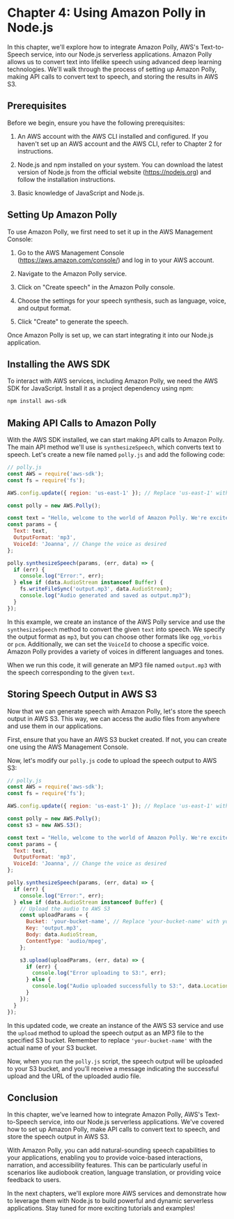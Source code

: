 # Chapter 4: Using Amazon Polly in Node.js

In this chapter, we'll explore how to integrate Amazon Polly, AWS's Text-to-Speech service, into our Node.js serverless applications. Amazon Polly allows us to convert text into lifelike speech using advanced deep learning technologies. We'll walk through the process of setting up Amazon Polly, making API calls to convert text to speech, and storing the results in AWS S3.

## Prerequisites

Before we begin, ensure you have the following prerequisites:

1. An AWS account with the AWS CLI installed and configured. If you haven't set up an AWS account and the AWS CLI, refer to Chapter 2 for instructions.

2. Node.js and npm installed on your system. You can download the latest version of Node.js from the official website (https://nodejs.org) and follow the installation instructions.

3. Basic knowledge of JavaScript and Node.js.

## Setting Up Amazon Polly

To use Amazon Polly, we first need to set it up in the AWS Management Console:

1. Go to the AWS Management Console (https://aws.amazon.com/console/) and log in to your AWS account.

2. Navigate to the Amazon Polly service.

3. Click on "Create speech" in the Amazon Polly console.

4. Choose the settings for your speech synthesis, such as language, voice, and output format.

5. Click "Create" to generate the speech.

Once Amazon Polly is set up, we can start integrating it into our Node.js application.

## Installing the AWS SDK

To interact with AWS services, including Amazon Polly, we need the AWS SDK for JavaScript. Install it as a project dependency using npm:

```bash
npm install aws-sdk
```

## Making API Calls to Amazon Polly

With the AWS SDK installed, we can start making API calls to Amazon Polly. The main API method we'll use is `synthesizeSpeech`, which converts text to speech. Let's create a new file named `polly.js` and add the following code:

```javascript
// polly.js
const AWS = require('aws-sdk');
const fs = require('fs');

AWS.config.update({ region: 'us-east-1' }); // Replace 'us-east-1' with your desired region

const polly = new AWS.Polly();

const text = "Hello, welcome to the world of Amazon Polly. We're excited to have you here!";
const params = {
  Text: text,
  OutputFormat: 'mp3',
  VoiceId: 'Joanna', // Change the voice as desired
};

polly.synthesizeSpeech(params, (err, data) => {
  if (err) {
    console.log("Error:", err);
  } else if (data.AudioStream instanceof Buffer) {
    fs.writeFileSync('output.mp3', data.AudioStream);
    console.log("Audio generated and saved as output.mp3");
  }
});
```

In this example, we create an instance of the AWS Polly service and use the `synthesizeSpeech` method to convert the given `text` into speech. We specify the output format as `mp3`, but you can choose other formats like `ogg_vorbis` or `pcm`. Additionally, we can set the `VoiceId` to choose a specific voice. Amazon Polly provides a variety of voices in different languages and tones.

When we run this code, it will generate an MP3 file named `output.mp3` with the speech corresponding to the given `text`.

## Storing Speech Output in AWS S3

Now that we can generate speech with Amazon Polly, let's store the speech output in AWS S3. This way, we can access the audio files from anywhere and use them in our applications.

First, ensure that you have an AWS S3 bucket created. If not, you can create one using the AWS Management Console.

Now, let's modify our `polly.js` code to upload the speech output to AWS S3:

```javascript
// polly.js
const AWS = require('aws-sdk');
const fs = require('fs');

AWS.config.update({ region: 'us-east-1' }); // Replace 'us-east-1' with your desired region

const polly = new AWS.Polly();
const s3 = new AWS.S3();

const text = "Hello, welcome to the world of Amazon Polly. We're excited to have you here!";
const params = {
  Text: text,
  OutputFormat: 'mp3',
  VoiceId: 'Joanna', // Change the voice as desired
};

polly.synthesizeSpeech(params, (err, data) => {
  if (err) {
    console.log("Error:", err);
  } else if (data.AudioStream instanceof Buffer) {
    // Upload the audio to AWS S3
    const uploadParams = {
      Bucket: 'your-bucket-name', // Replace 'your-bucket-name' with your S3 bucket name
      Key: 'output.mp3',
      Body: data.AudioStream,
      ContentType: 'audio/mpeg',
    };

    s3.upload(uploadParams, (err, data) => {
      if (err) {
        console.log("Error uploading to S3:", err);
      } else {
        console.log("Audio uploaded successfully to S3:", data.Location);
      }
    });
  }
});
```

In this updated code, we create an instance of the AWS S3 service and use the `upload` method to upload the speech output as an MP3 file to the specified S3 bucket. Remember to replace `'your-bucket-name'` with the actual name of your S3 bucket.

Now, when you run the `polly.js` script, the speech output will be uploaded to your S3 bucket, and you'll receive a message indicating the successful upload and the URL of the uploaded audio file.

## Conclusion

In this chapter, we've learned how to integrate Amazon Polly, AWS's Text-to-Speech service, into our Node.js serverless applications. We've covered how to set up Amazon Polly, make API calls to convert text to speech, and store the speech output in AWS S3.

With Amazon Polly, you can add natural-sounding speech capabilities to your applications, enabling you to provide voice-based interactions, narration, and accessibility features. This can be particularly useful in scenarios like audiobook creation, language translation, or providing voice feedback to users.

In the next chapters, we'll explore more AWS services and demonstrate how to leverage them with Node.js to build powerful and dynamic serverless applications. Stay tuned for more exciting tutorials and examples!